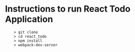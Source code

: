 # Instructions to run React Todo Application
```
	> git clone
	> cd react_todo
	> npm install
	> webpack-dev-server
```
